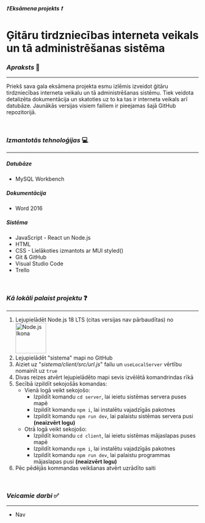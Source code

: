 ##### ❗ **Eksāmena projekts** ❗
# Ģitāru tirdzniecības interneta veikals un tā administrēšanas sistēma

### *Apraksts* 📜
---
Priekš sava gala eksāmena projekta esmu izlēmis izveidot ģitāru tirdzniecības interneta veikalu un tā administrēšanas sistēmu. Tiek veidota detalizēta dokumentācija un skatoties uz to ka tas ir interneta veikals arī datubāze. Jaunākās versijas visiem failiem ir pieejamas šajā GitHub repozitorijā.

<br>

### *Izmantotās tehnoloģijas* 💻
---
##### Datubāze
- MySQL Workbench

##### Dokumentācija
- Word 2016

##### Sistēma
- JavaScript - React un Node.js
- HTML
- CSS - Lielākoties izmantots ar MUI styled()
- Git & GitHub
- Visual Studio Code
- Trello

<br>

### *Kā lokāli palaist projektu* ❓
---
1. Lejupielādēt Node.js 18 LTS (citas versijas nav pārbaudītas) no [<img src="https://brandslogos.com/wp-content/uploads/thumbs/nodejs-logo-vector.svg" alt="Node.js Ikona" width="80">](https://nodejs.org "Node.js")
2. Lejupielādēt "sistema" mapi no GitHub
3. Aiziet uz "*sistema/client/src/url.js*" failu un `useLocalServer` vērtību nomainīt uz `true`
4. Divas reizes atvērt lejupielādēto mapi sevis izvēlētā komandrindas rīkā
5. Secībā izpildīt sekojošās komandas:
    - Vienā logā veikt sekojošo:
        - Izpildīt komandu `cd server`, lai ieietu sistēmas servera puses mapē
        - Izpildīt komandu `npm i`, lai instalētu vajadzīgās pakotnes
        - Izpildīt komandu `npm run dev`, lai palaistu sistēmas servera pusi **(neaizvērt logu)**
    - Otrā logā veikt sekojošo:
        - Izpildīt komandu `cd client`, lai ieietu sistēmas mājaslapas puses mapē
        - Izpildīt komandu `npm i`, lai instalētu vajadzīgās pakotnes
        - Izpildīt komandu `npm run dev`, lai palaistu programmas mājaslapas pusi **(neaizvērt logu)**
6. Pēc pēdējās kommandas veikšanas atvērt uzrādīto saiti

<br>

### *Veicamie darbi* ✅
---
- Nav
